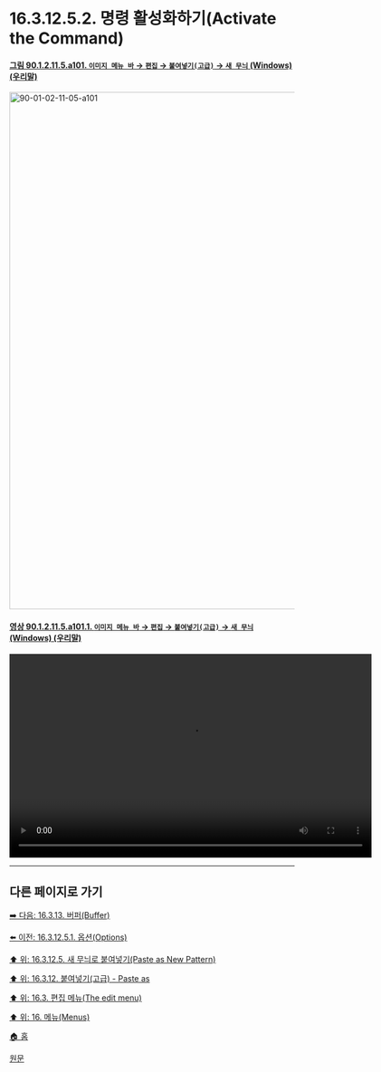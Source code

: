 # 16.3.12.5.2. 명령 활성화하기(Activate the Command)

<a id="90-01-02-11-05-a101"></a>

#### [그림 90.1.2.11.5.a101. `이미지 메뉴 바` → `편집` → `붙여넣기(고급)` → `새 무늬` (Windows) (우리말)](./90-01-02-11-05-new_pattern.md#90-01-02-11-05-a101)
<img width="745" height="914" alt="90-01-02-11-05-a101" src="https://github.com/user-attachments/assets/a8e1ee65-02ae-46d4-a397-eb4ff327e3b3" />

<a id="90-01-02-11-05-a101-01"></a>

#### [영상 90.1.2.11.5.a101.1. `이미지 메뉴 바` → `편집` → `붙여넣기(고급)` → `새 무늬` (Windows) (우리말)](./90-01-02-11-05-new_pattern.md#90-01-02-11-05-a101-01)
<video controls="controls" width="640" height="360" src="https://github.com/user-attachments/assets/db3b4d2d-484c-45b9-99c7-ba92c193fe44"></video>

***

## 다른 페이지로 가기

[➡️ 다음: 16.3.13. 버퍼(Buffer)](./16-03-13-00-buffer.md)

[⬅️ 이전: 16.3.12.5.1. 옵션(Options)](./16-03-12-05-01-options.md)

[⬆️ 위: 16.3.12.5. 새 무늬로 붙여넣기(Paste as New Pattern)](./16-03-12-05-00-new_pattern.md)

[⬆️ 위: 16.3.12. 붙여넣기(고급) - Paste as](./16-03-12-00-paste_as.md)

[⬆️ 위: 16.3. 편집 메뉴(The edit menu)](./16-03-00-the-edit-menu.md)

[⬆️ 위: 16. 메뉴(Menus)](./16-00-menus.md)

[🏠 홈](./00-home.md)

[원문](https://docs.gimp.org/2.10/ko/gimp-edit-paste-as.html#idm23882)